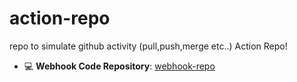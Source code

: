 # action-repo
repo to simulate github activity (pull,push,merge etc..)
A c t i o n   R e p o ! 
 
- 💻 **Webhook Code Repository**: [webhook-repo](https://github.com/jayPatel029/webhook-repo)
